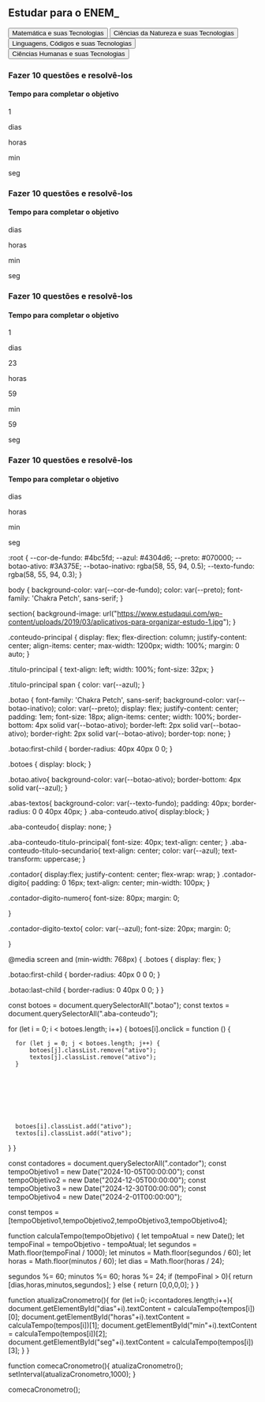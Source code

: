 <!DOCTYPE html>
<html lang="pt-br">


<head>
    <meta charset="UTF-8">
    <meta name="viewport" content="width=device-width, initial-scale=1.0">
    <title>Meus objetivos do ano</title>
    <link rel="stylesheet" href="style.css">
</head>


<body>
    <section class="conteudo-principal">
        <h2 class="titulo-principal">Estudar para o ENEM<span>_</span></h2>
        <div class="conteudo">
            <div class="botoes">
                <button class="botao ativo">Matemática e suas Tecnologias</button>
                <button class="botao">Ciências da Natureza e suas Tecnologias</button>
                <button class="botao">Linguagens, Códigos e suas Tecnologias</button>
                <button class="botao">Ciências Humanas e suas Tecnologias</button>
            </div>
            <div class="abas-textos">
                <div class="aba-conteudo ativo">
                    <h3 class="aba-conteudo-titulo-principal">Fazer 10 questões e resolvê-los</h3>
                    <h4 class="aba-conteudo-titulo-secundario">Tempo para completar o objetivo</h4>
                    <div class="contador">
                        <div class="contador-digito">
                            <p class="contador-digito-numero" id="dias0">1</p>
                            <p class="contador-digito-texto">dias</p>
                        </div>
                        <div class="contador-digito">
                            <p class="contador-digito-numero" id="horas0"></p>
                            <p class="contador-digito-texto">horas</p>
                        </div>
                        <div class="contador-digito">
                            <p class="contador-digito-numero" id="min0"></p>
                            <p class="contador-digito-texto">min</p>
                        </div>
                        <div class="contador-digito">
                            <p class="contador-digito-numero" id="seg0"></p>
                            <p class="contador-digito-texto">seg</p>
                        </div>
                    </div>
                </div>
                <div class="aba-conteudo">
                    <h3 class="aba-conteudo-titulo-principal">Fazer 10 questões e resolvê-los</h3>
                    <h4 class="aba-conteudo-titulo-secundario">Tempo para completar o objetivo</h4>
                    <div class="contador">
                        <div class="contador-digito">
                            <p class="contador-digito-numero" id="dias1"></p>
                            <p class="contador-digito-texto">dias</p>
                        </div>
                        <div class="contador-digito">
                            <p class="contador-digito-numero" id="horas1"></p>
                            <p class="contador-digito-texto">horas</p>
                        </div>
                        <div class="contador-digito">
                            <p class="contador-digito-numero" id="min1"></p>
                            <p class="contador-digito-texto">min</p>
                        </div>
                        <div class="contador-digito">
                            <p class="contador-digito-numero" id="seg1"></p>
                            <p class="contador-digito-texto">seg</p>
                        </div>
                    </div>
                </div>
                <div class="aba-conteudo">
                    <h3 class="aba-conteudo-titulo-principal">Fazer 10 questões e resolvê-los</h3>
                    <h4 class="aba-conteudo-titulo-secundario">Tempo para completar o objetivo</h4>
                    <div class="contador">
                        <div class="contador-digito">
                            <p class="contador-digito-numero" id="dias2">1</p>
                            <p class="contador-digito-texto">dias</p>
                        </div>
                        <div class="contador-digito">
                            <p class="contador-digito-numero" id="horas2">23</p>
                            <p class="contador-digito-texto">horas</p>
                        </div>
                        <div class="contador-digito">
                            <p class="contador-digito-numero" id="min2">59</p>
                            <p class="contador-digito-texto">min</p>
                        </div>
                        <div class="contador-digito">
                            <p class="contador-digito-numero" id="seg2">59</p>
                            <p class="contador-digito-texto">seg</p>
                        </div>
                    </div>
                </div>
                <div class="aba-conteudo">
                    <h3 class="aba-conteudo-titulo-principal">Fazer 10 questões e resolvê-los</h3>
                    <h4 class="aba-conteudo-titulo-secundario">Tempo para completar o objetivo</h4>
                    <div class="contador">
                        <div class="contador-digito">
                            <p class="contador-digito-numero" id="dias3"></p>
                            <p class="contador-digito-texto">dias</p>
                        </div>
                        <div class="contador-digito">
                            <p class="contador-digito-numero" id="horas3"></p>
                            <p class="contador-digito-texto">horas</p>
                        </div>
                        <div class="contador-digito">
                            <p class="contador-digito-numero" id="min3"></p>
                            <p class="contador-digito-texto">min</p>
                        </div>
                        <div class="contador-digito">
                            <p class="contador-digito-numero" id="seg3"></p>
                            <p class="contador-digito-texto">seg</p>
                        </div>
                    </div>
                </div>
            </div>
        </div>
    </section>
    <script src="main.js"></script>
</body>


</html>


:root {
  --cor-de-fundo: #4bc5fd;
  --azul: #4304d6;
  --preto: #070000;
  --botao-ativo: #3A375E;
  --botao-inativo: rgba(58, 55, 94, 0.5);
  --texto-fundo: rgba(58, 55, 94, 0.3);
}








body {
  background-color: var(--cor-de-fundo);
  color: var(--preto);
  font-family: 'Chakra Petch', sans-serif;
}




section{
  background-image: url("https://www.estudaqui.com/wp-content/uploads/2019/03/aplicativos-para-organizar-estudo-1.jpg");
}










.conteudo-principal {
  display: flex;
  flex-direction: column;
  justify-content: center;
  align-items: center;
  max-width: 1200px;
  width: 100%;
  margin: 0 auto;
}








.titulo-principal {
  text-align: left;
  width: 100%;
  font-size: 32px;
}








.titulo-principal span {
  color: var(--azul);
}
















.botao {
  font-family: 'Chakra Petch', sans-serif;
  background-color: var(--botao-inativo);
  color: var(--preto);
  display: flex;
  justify-content: center;
  padding: 1em;
  font-size: 18px;
  align-items: center;
  width: 100%;
  border-bottom: 4px solid var(--botao-ativo);
  border-left: 2px solid var(--botao-ativo);
  border-right: 2px solid var(--botao-ativo);
  border-top: none;
}








.botao:first-child {
  border-radius: 40px 40px 0 0;
}








.botoes {
  display: block;
}








.botao.ativo{
  background-color: var(--botao-ativo);
  border-bottom: 4px solid var(--azul);
}








.abas-textos{
  background-color: var(--texto-fundo);
  padding: 40px;
  border-radius: 0 0 40px 40px;
}
.aba-conteudo.ativo{
  display:block;
}








.aba-conteudo{
  display: none;
}








.aba-conteudo-titulo-principal{
  font-size: 40px;
  text-align: center;
}
.aba-conteudo-titulo-secundario{
  text-align: center;
  color: var(--azul);
  text-transform: uppercase;
}








.contador{
  display:flex;
  justify-content: center;
  flex-wrap: wrap;
}
.contador-digito{
  padding: 0 16px;
  text-align: center;
  min-width: 100px;
}








.contador-digito-numero{
  font-size: 80px;
  margin: 0;








}








.contador-digito-texto{
  color: var(--azul);
  font-size: 20px;
  margin: 0;








}








@media screen and (min-width: 768px) {
  .botoes {
      display: flex;
  }








  .botao:first-child {
      border-radius: 40px 0 0 0;
  }








  .botao:last-child {
      border-radius: 0 40px 0 0;
  }
}







const botoes = document.querySelectorAll(".botao");
const textos = document.querySelectorAll(".aba-conteudo");








for (let i = 0; i < botoes.length; i++) {
  botoes[i].onclick = function () {








      for (let j = 0; j < botoes.length; j++) {
          botoes[j].classList.remove("ativo");
          textos[j].classList.remove("ativo");
      }








      botoes[i].classList.add("ativo");
      textos[i].classList.add("ativo");
  }
}








const contadores = document.querySelectorAll(".contador");
const tempoObjetivo1 = new Date("2024-10-05T00:00:00");
const tempoObjetivo2 = new Date("2024-12-05T00:00:00");
const tempoObjetivo3 = new Date("2024-12-30T00:00:00");
const tempoObjetivo4 = new Date("2024-2-01T00:00:00");








const tempos = [tempoObjetivo1,tempoObjetivo2,tempoObjetivo3,tempoObjetivo4];
















function calculaTempo(tempoObjetivo) {
  let tempoAtual = new Date();
  let tempoFinal = tempoObjetivo - tempoAtual;
  let segundos = Math.floor(tempoFinal / 1000);
  let minutos = Math.floor(segundos / 60);
  let horas = Math.floor(minutos / 60);
  let dias = Math.floor(horas / 24);








  segundos %= 60;
  minutos %= 60;
  horas %= 24;
  if (tempoFinal > 0){
      return [dias,horas,minutos,segundos];
  } else {
      return [0,0,0,0];
  }
}








function atualizaCronometro(){
  for (let i=0; i<contadores.length;i++){
      document.getElementById("dias"+i).textContent = calculaTempo(tempos[i])[0];
      document.getElementById("horas"+i).textContent = calculaTempo(tempos[i])[1];
      document.getElementById("min"+i).textContent = calculaTempo(tempos[i])[2];
      document.getElementById("seg"+i).textContent = calculaTempo(tempos[i])[3];
  }
}








function comecaCronometro(){
  atualizaCronometro();
  setInterval(atualizaCronometro,1000);
}








comecaCronometro();






